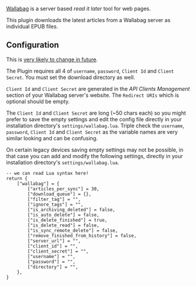 [Wallabag](https://www.wallabag.org) is a server based _read it later_ tool for web pages.

This plugin downloads the latest articles from a Wallabag server as individual EPUB files.


## Configuration
This is [very likely to change in future](https://github.com/wallabag/wallabag/issues/2800).

The Plugin requires all 4 of `username`, `password`, `Client Id` and `Client Secret`. You must set the download directory as well. 

`Client Id` and `Client Secret` are generated in the _API Clients Management_ section of your Wallabag server's website. The `Redirect URIs` which is optional should be empty.

The `Client Id` and `Client Secret` are long (~50 chars each) so you might prefer to save the empty settings and edit the config file directly in your installation directory's `settings/wallabag.lua`. Triple check the `username`, `password`, `Client Id` and `Client Secret` as the variable names are very similar looking and can be confusing. 

On certain legacy devices saving empty settings may not be possible, in that case you can add and modify the following settings, directly in your installation directory's `settings/wallabag.lua`. 
```
-- we can read Lua syntax here!
return {
    ["wallabag"] = {
        ["articles_per_sync"] = 30,
        ["download_queue"] = {},
        ["filter_tag"] = "",
        ["ignore_tags"] = "",
        ["is_archiving_deleted"] = false,
        ["is_auto_delete"] = false,
        ["is_delete_finished"] = true,
        ["is_delete_read"] = false,
        ["is_sync_remote_delete"] = false,
        ["remove_finished_from_history"] = false,
        ["server_url"] = "",
        ["client_id"] = "",
        ["client_secret"] = "",
        ["username"] = "",
        ["password"] = "",
        ["directory"] = "",
    },
}
```